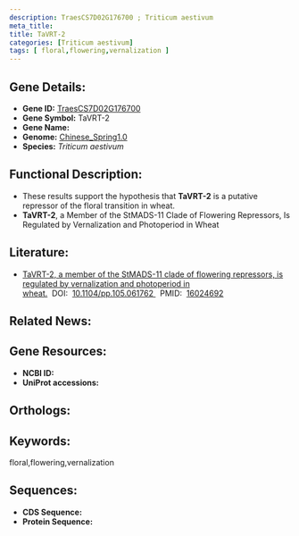 ```yaml
---
description: TraesCS7D02G176700 ; Triticum aestivum
meta_title:
title: TaVRT-2
categories: [Triticum aestivum]
tags: [ floral,flowering,vernalization ]
---
```


## Gene Details:
- **Gene ID:**	[TraesCS7D02G176700]()
- **Gene Symbol:** TaVRT-2
- **Gene Name:** 
- **Genome:** [Chinese_Spring1.0]()
- **Species:** *Triticum aestivum*

## Functional Description:
   - These results support the hypothesis that **TaVRT-2** is a putative repressor of the floral transition in wheat.
   - **TaVRT-2**, a Member of the StMADS-11 Clade of Flowering Repressors, Is Regulated by Vernalization and Photoperiod in Wheat 

## Literature:
   - [TaVRT-2, a member of the StMADS-11 clade of flowering repressors, is regulated by vernalization and photoperiod in wheat.]( https://academic.oup.com/plphys/article/138/4/2354/6112986?login=true)&nbsp;&nbsp;DOI:&nbsp;&nbsp;[10.1104/pp.105.061762 ](https://academic.oup.com/plphys/article/138/4/2354/6112986?login=true)&nbsp;&nbsp;PMID:&nbsp;&nbsp;[16024692](https://pubmed.ncbi.nlm.nih.gov/16024692/)

## Related News:

## Gene Resources:
- **NCBI ID:** [](https://www.ncbi.nlm.nih.gov/gene/?term=)
- **UniProt accessions:** [](https://www.uniprot.org/uniprotkb//entry)

## Orthologs:

## Keywords:
floral,flowering,vernalization

## Sequences:
- **CDS Sequence:**
- **Protein Sequence:**
